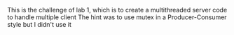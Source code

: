 This is the challenge of lab 1, which is to create a multithreaded server code to handle multiple client
The hint was to use mutex in a Producer-Consumer style but I didn't use it
